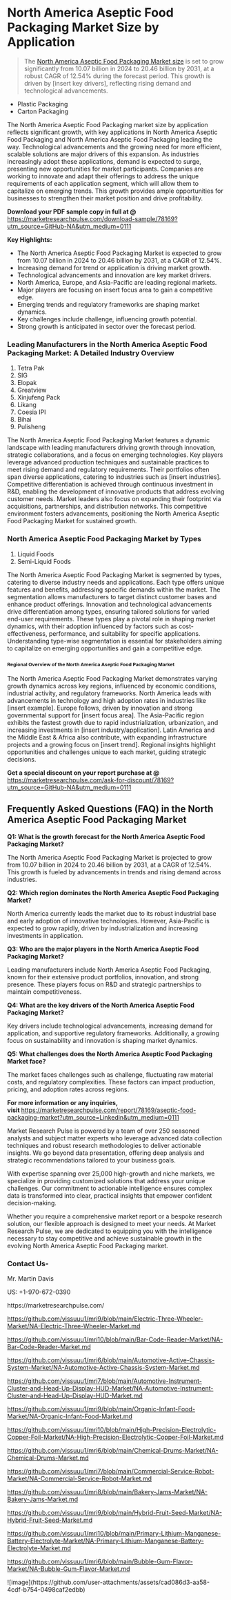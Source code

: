 <h1>North America Aseptic Food Packaging Market&nbsp;Size by Application</h1><blockquote><p>The <a href="https://marketresearchpulse.com/download-sample/78169?utm_source=GitHub-NA&amp;utm_medium=0111">North America Aseptic Food Packaging Market size</a> is set to grow significantly from 10.07 billion in 2024 to 20.46 billion by 2031, at a robust CAGR of 12.54% during the forecast period. This growth is driven by [insert key drivers], reflecting rising demand and technological advancements.</p></blockquote><ul><li>Plastic Packaging<li> Carton Packaging</li></ul><p>The North America Aseptic Food Packaging market size by application reflects significant growth, with key applications in North America Aseptic Food Packaging and North America Aseptic Food Packaging leading the way. Technological advancements and the growing need for more efficient, scalable solutions are major drivers of this expansion. As industries increasingly adopt these applications, demand is expected to surge, presenting new opportunities for market participants. Companies are working to innovate and adapt their offerings to address the unique requirements of each application segment, which will allow them to capitalize on emerging trends. This growth provides ample opportunities for businesses to strengthen their market position and drive profitability.</p><p><strong>Download your PDF sample copy in full at @ </strong><a href="https://marketresearchpulse.com/download-sample/78169?utm_source=GitHub-NA&amp;utm_medium=0111">https://marketresearchpulse.com/download-sample/78169?utm_source=GitHub-NA&amp;utm_medium=0111</a></p><p><strong>Key Highlights: </strong></p><ul><li>The North America Aseptic Food Packaging Market is expected to grow from 10.07 billion in 2024 to 20.46 billion by 2031, at a CAGR of 12.54%.</li><li>Increasing demand for trend or application is driving market growth.</li><li>Technological advancements and innovation are key market drivers.</li><li>North America, Europe, and Asia-Pacific are leading regional markets.</li><li>Major players are focusing on insert focus area to gain a competitive edge.</li><li>Emerging trends and regulatory frameworks are shaping market dynamics.</li><li>Key challenges include challenge, influencing growth potential.</li><li>Strong growth is anticipated in sector over the forecast period.</li></ul><h3>Leading Manufacturers in the North America Aseptic Food Packaging Market: A Detailed Industry Overview</h3><ol><li>Tetra Pak</li><li>SIG</li><li>Elopak</li><li>Greatview</li><li>Xinjufeng Pack</li><li>Likang</li><li>Coesia IPI</li><li>Bihai</li><li>Pulisheng</li></ol><div class="flex max-w-full flex-col flex-grow"><div class="min-h-8 text-message flex w-full flex-col items-end gap-2 whitespace-normal break-words [.text-message+&amp;]:mt-5" dir="auto" data-message-author-role="assistant" data-message-id="fd8432e4-4910-450d-b182-61b7bfb0a01f" data-message-model-slug="gpt-4o"><div class="flex w-full flex-col gap-1 empty:hidden first:pt-[3px]"><div class="markdown prose w-full break-words dark:prose-invert light"><p>The North America Aseptic Food Packaging Market features a dynamic landscape with leading manufacturers driving growth through innovation, strategic collaborations, and a focus on emerging technologies. Key players leverage advanced production techniques and sustainable practices to meet rising demand and regulatory requirements. Their portfolios often span diverse applications, catering to industries such as [insert industries]. Competitive differentiation is achieved through continuous investment in R&amp;D, enabling the development of innovative products that address evolving customer needs. Market leaders also focus on expanding their footprint via acquisitions, partnerships, and distribution networks. This competitive environment fosters advancements, positioning the North America Aseptic Food Packaging Market for sustained growth.</p></div></div></div></div><h3>North America Aseptic Food Packaging Market by Types</h3><ol><li>Liquid Foods<li> Semi-Liquid Foods</li></ol><div class="flex max-w-full flex-col flex-grow"><div class="min-h-8 text-message flex w-full flex-col items-end gap-2 whitespace-normal break-words [.text-message+&amp;]:mt-5" dir="auto" data-message-author-role="assistant" data-message-id="084470be-0bb7-4664-bddf-5156b4f41249" data-message-model-slug="gpt-4o-mini"><div class="flex w-full flex-col gap-1 empty:hidden first:pt-[3px]"><div class="markdown prose w-full break-words dark:prose-invert light"><p>The North America Aseptic Food Packaging Market is segmented by types, catering to diverse industry needs and applications. Each type offers unique features and benefits, addressing specific demands within the market. The segmentation allows manufacturers to target distinct customer bases and enhance product offerings. Innovation and technological advancements drive differentiation among types, ensuring tailored solutions for varied end-user requirements. These types play a pivotal role in shaping market dynamics, with their adoption influenced by factors such as cost-effectiveness, performance, and suitability for specific applications. Understanding type-wise segmentation is essential for stakeholders aiming to capitalize on emerging opportunities and gain a competitive edge.</p></div></div></div></div><h3><span style="font-size: 11px;">Regional Overview of the North America Aseptic Food Packaging Market</span></h3><div class="flex max-w-full flex-col flex-grow"><div class="min-h-8 text-message flex w-full flex-col items-end gap-2 whitespace-normal break-words [.text-message+&amp;]:mt-5" dir="auto" data-message-author-role="assistant" data-message-id="e9038762-ce64-4e30-91c9-9bd413514231" data-message-model-slug="gpt-4o-mini"><div class="flex w-full flex-col gap-1 empty:hidden first:pt-[3px]"><div class="markdown prose w-full break-words dark:prose-invert light"><p>The North America Aseptic Food Packaging Market demonstrates varying growth dynamics across key regions, influenced by economic conditions, industrial activity, and regulatory frameworks. North America leads with advancements in technology and high adoption rates in industries like [insert example]. Europe follows, driven by innovation and strong governmental support for [insert focus area]. The Asia-Pacific region exhibits the fastest growth due to rapid industrialization, urbanization, and increasing investments in [insert industry/application]. Latin America and the Middle East &amp; Africa also contribute, with expanding infrastructure projects and a growing focus on [insert trend]. Regional insights highlight opportunities and challenges unique to each market, guiding strategic decisions.</p></div></div></div></div><p><strong>Get a special discount on your report purchase at @ </strong><a href="https://marketresearchpulse.com/ask-for-discount/78169?utm_source=GitHub-NA&amp;utm_medium=0111">https://marketresearchpulse.com/ask-for-discount/78169?utm_source=GitHub-NA&amp;utm_medium=0111</a></p><h2>Frequently Asked Questions (FAQ) in the North America Aseptic Food Packaging Market</h2><p><strong>Q1: What is the growth forecast for the North America Aseptic Food Packaging Market?</strong></p><p>The North America Aseptic Food Packaging Market is projected to grow from 10.07 billion in 2024 to 20.46 billion by 2031, at a CAGR of 12.54%. This growth is fueled by advancements in trends and rising demand across industries.</p><p><strong>Q2: Which region dominates the North America Aseptic Food Packaging Market?</strong></p><p>North America currently leads the market due to its robust industrial base and early adoption of innovative technologies. However, Asia-Pacific is expected to grow rapidly, driven by industrialization and increasing investments in application.</p><p><strong>Q3: Who are the major players in the North America Aseptic Food Packaging Market?</strong></p><p>Leading manufacturers include North America Aseptic Food Packaging, known for their extensive product portfolios, innovation, and strong presence. These players focus on R&amp;D and strategic partnerships to maintain competitiveness.</p><p><strong>Q4: What are the key drivers of the North America Aseptic Food Packaging Market?</strong></p><p>Key drivers include technological advancements, increasing demand for application, and supportive regulatory frameworks. Additionally, a growing focus on sustainability and innovation is shaping market dynamics.</p><p><strong>Q5: What challenges does the North America Aseptic Food Packaging Market face?</strong></p><p>The market faces challenges such as challenge, fluctuating raw material costs, and regulatory complexities. These factors can impact production, pricing, and adoption rates across regions.</p><p><strong>For more information or any inquiries, visit&nbsp;</strong><a href="https://marketresearchpulse.com/report/78169/aseptic-food-packaging-market?utm_source=Linkedin&utm_medium=0111">https://marketresearchpulse.com/report/78169/aseptic-food-packaging-market?utm_source=Linkedin&utm_medium=0111</a></p><p>Market Research Pulse is powered by a team of over 250 seasoned analysts and subject matter experts who leverage advanced data collection techniques and robust research methodologies to deliver actionable insights. We go beyond data presentation, offering deep analysis and strategic recommendations tailored to your business goals.</p><p>With expertise spanning over 25,000 high-growth and niche markets, we specialize in providing customized solutions that address your unique challenges. Our commitment to actionable intelligence ensures complex data is transformed into clear, practical insights that empower confident decision-making.</p><p>Whether you require a comprehensive market report or a bespoke research solution, our flexible approach is designed to meet your needs. At Market Research Pulse, we are dedicated to equipping you with the intelligence necessary to stay competitive and achieve sustainable growth in the evolving North America Aseptic Food Packaging market.</p><h3><strong>Contact Us-</strong></h3><p>Mr. Martin Davis</p><p>US: +1-970-672-0390</p><p>https://marketresearchpulse.com/</p><p><a href="https://github.com/vissuuu1/mri9/blob/main/Electric-Three-Wheeler-Market/NA-Electric-Three-Wheeler-Market.md">https://github.com/vissuuu1/mri9/blob/main/Electric-Three-Wheeler-Market/NA-Electric-Three-Wheeler-Market.md</a></p><p><a href="https://github.com/vissuuu1/mri10/blob/main/Bar-Code-Reader-Market/NA-Bar-Code-Reader-Market.md">https://github.com/vissuuu1/mri10/blob/main/Bar-Code-Reader-Market/NA-Bar-Code-Reader-Market.md</a></p><p><a href="https://github.com/vissuuu1/mri6/blob/main/Automotive-Active-Chassis-System-Market/NA-Automotive-Active-Chassis-System-Market.md">https://github.com/vissuuu1/mri6/blob/main/Automotive-Active-Chassis-System-Market/NA-Automotive-Active-Chassis-System-Market.md</a></p><p><a href="https://github.com/vissuuu1/mri7/blob/main/Automotive-Instrument-Cluster-and-Head-Up-Display-HUD-Market/NA-Automotive-Instrument-Cluster-and-Head-Up-Display-HUD-Market.md">https://github.com/vissuuu1/mri7/blob/main/Automotive-Instrument-Cluster-and-Head-Up-Display-HUD-Market/NA-Automotive-Instrument-Cluster-and-Head-Up-Display-HUD-Market.md</a></p><p><a href="https://github.com/vissuuu1/mri9/blob/main/Organic-Infant-Food-Market/NA-Organic-Infant-Food-Market.md">https://github.com/vissuuu1/mri9/blob/main/Organic-Infant-Food-Market/NA-Organic-Infant-Food-Market.md</a></p><p><a href="https://github.com/vissuuu1/mri10/blob/main/High-Precision-Electrolytic-Copper-Foil-Market/NA-High-Precision-Electrolytic-Copper-Foil-Market.md">https://github.com/vissuuu1/mri10/blob/main/High-Precision-Electrolytic-Copper-Foil-Market/NA-High-Precision-Electrolytic-Copper-Foil-Market.md</a></p><p><a href="https://github.com/vissuuu1/mri6/blob/main/Chemical-Drums-Market/NA-Chemical-Drums-Market.md">https://github.com/vissuuu1/mri6/blob/main/Chemical-Drums-Market/NA-Chemical-Drums-Market.md</a></p><p><a href="https://github.com/vissuuu1/mri7/blob/main/Commercial-Service-Robot-Market/NA-Commercial-Service-Robot-Market.md">https://github.com/vissuuu1/mri7/blob/main/Commercial-Service-Robot-Market/NA-Commercial-Service-Robot-Market.md</a></p><p><a href="https://github.com/vissuuu1/mri8/blob/main/Bakery-Jams-Market/NA-Bakery-Jams-Market.md">https://github.com/vissuuu1/mri8/blob/main/Bakery-Jams-Market/NA-Bakery-Jams-Market.md</a></p><p><a href="https://github.com/vissuuu1/mri9/blob/main/Hybrid-Fruit-Seed-Market/NA-Hybrid-Fruit-Seed-Market.md">https://github.com/vissuuu1/mri9/blob/main/Hybrid-Fruit-Seed-Market/NA-Hybrid-Fruit-Seed-Market.md</a></p><p><a href="https://github.com/vissuuu1/mri10/blob/main/Primary-Lithium-Manganese-Battery-Electrolyte-Market/NA-Primary-Lithium-Manganese-Battery-Electrolyte-Market.md">https://github.com/vissuuu1/mri10/blob/main/Primary-Lithium-Manganese-Battery-Electrolyte-Market/NA-Primary-Lithium-Manganese-Battery-Electrolyte-Market.md</a></p><p><a href="https://github.com/vissuuu1/mri6/blob/main/Bubble-Gum-Flavor-Market/NA-Bubble-Gum-Flavor-Market.md">https://github.com/vissuuu1/mri6/blob/main/Bubble-Gum-Flavor-Market/NA-Bubble-Gum-Flavor-Market.md</a></p>
![image](https://github.com/user-attachments/assets/cad086d3-aa58-4cdf-b754-0498caf2edbb)

